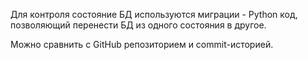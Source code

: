 Для контроля состояние БД используются миграции - Python код, позволяющий перенести БД из одного состояния в другое.

Можно сравнить с GitHub репозиторием и commit-историей. 